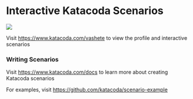 # Interactive Katacoda Scenarios

[![](http://shields.katacoda.com/katacoda/vashete/count.svg)](https://www.katacoda.com/vashete "Get your profile on Katacoda.com")

Visit https://www.katacoda.com/vashete to view the profile and interactive scenarios

### Writing Scenarios
Visit https://www.katacoda.com/docs to learn more about creating Katacoda scenarios

For examples, visit https://github.com/katacoda/scenario-example

